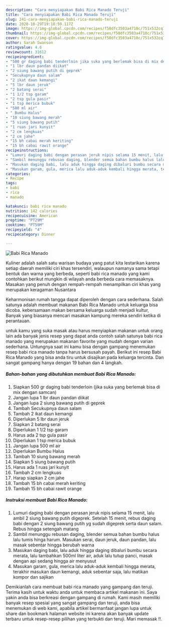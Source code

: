 ```yaml
---
description: "Cara menyiapakan Babi Rica Manado Teruji"
title: "Cara menyiapakan Babi Rica Manado Teruji"
slug: 241-cara-menyiapakan-babi-rica-manado-teruji
date: 2020-10-29T19:18:59.117Z
image: https://img-global.cpcdn.com/recipes/f50dfc3503a4710c/751x532cq70/babi-rica-manado-foto-resep-utama.jpg
thumbnail: https://img-global.cpcdn.com/recipes/f50dfc3503a4710c/751x532cq70/babi-rica-manado-foto-resep-utama.jpg
cover: https://img-global.cpcdn.com/recipes/f50dfc3503a4710c/751x532cq70/babi-rica-manado-foto-resep-utama.jpg
author: Sarah Swanson
ratingvalue: 4.6
reviewcount: 31612
recipeingredient:
- "500 gr daging babi tenderloin jika suka yang berlemak bisa di mix dengan samcan"
- "1 lbr daun pandan diikat"
- "2 siung bawang putih di geprek"
- "Secukupnya daun salam"
- "2 ikat daun kemangi"
- "5 lbr daun jeruk"
- "2 batang serai"
- "1 1/2 tsp garam"
- "2 tsp gula pasir"
- "1 tsp merica bubuk"
- "500 ml air"
- " Bumbu Halus"
- "10 siung bawang merah"
- "5 siung bawang putih"
- "1 ruas jari kunyit"
- "2 cm lengkuas"
- "2 cm jahe"
- "15 bh cabai merah keriting"
- "15 bh cabai rawit orange"
recipeinstructions:
- "Lumuri daging babi dengan perasan jeruk nipis selama 15 menit, lalu ambil 2 siung bawang putih digeprek. Setelah 15 menit, rebus daging babi dengan 2 siung bawang putih yg sudah digeprek serta daun salam. Rebus hingga setengah matang"
- "Sambil menunggu rebusan daging, blender semua bahan bumbu halus lalu tumis hinga harum. Masukan serai, daun jeruk, daun pandan, lalu masak sebentar hingga berubah warna"
- "Masukan daging babi, lalu aduk hingga daging dibaluri bumbu secara merata, lalu tambahkan 500ml liter air, aduk lalu tutup panci, masak dengan api sedang hingga air menyusut"
- "Masukan garam, gula, merica lalu aduk-aduk kembali hingga merata, terakhir masukan daun kemangi, aduk sebentar saja, lalu matikan kompor dan sajikan"
categories:
- Recipe
tags:
- babi
- rica
- manado

katakunci: babi rica manado 
nutrition: 142 calories
recipecuisine: American
preptime: "PT29M"
cooktime: "PT59M"
recipeyield: "4"
recipecategory: Dinner

---
```



![Babi Rica Manado](https://img-global.cpcdn.com/recipes/f50dfc3503a4710c/751x532cq70/babi-rica-manado-foto-resep-utama.jpg)

Kuliner adalah salah satu warisan budaya yang patut kita lestarikan karena setiap daerah memiliki ciri khas tersendiri, walaupun namanya sama tetapi bentuk dan warna yang berbeda, seperti babi rica manado yang kami contohkan berikut mungkin di wilayah anda berbeda cara memasaknya. Masakan yang penuh dengan rempah-rempah menampilkan ciri khas yang merupakan keragaman Nusantara

Keharmonisan rumah tangga dapat diperoleh dengan cara sederhana. Salah satunya adalah membuat makanan Babi Rica Manado untuk keluarga bisa dicoba. kebersamaan makan bersama keluarga sudah menjadi kultur, Banyak yang biasanya mencari masakan kampung mereka sendiri ketika di perantauan.



untuk kamu yang suka masak atau harus menyiapkan makanan untuk orang lain ada banyak jenis resep yang dapat anda contoh salah satunya babi rica manado yang merupakan makanan favorite yang mudah dengan varian sederhana. Untungnya saat ini kamu bisa dengan gampang menemukan resep babi rica manado tanpa harus bersusah payah.
Berikut ini resep Babi Rica Manado yang bisa anda tiru untuk disajikan pada keluarga tercinta. Dan sangat gampang hanya dengan 19 bahan dan 4 langkah.


<!--inarticleads1-->

##### Bahan-bahan yang dibutuhkan membuat Babi Rica Manado:

1. Siapkan 500 gr daging babi tenderloin (jika suka yang berlemak bisa di mix dengan samcan)
1. Jangan lupa 1 lbr daun pandan diikat
1. Jangan lupa 2 siung bawang putih di geprek
1. Tambah Secukupnya daun salam
1. Tambah 2 ikat daun kemangi
1. Diperlukan 5 lbr daun jeruk
1. Siapkan 2 batang serai
1. Diperlukan 1 1/2 tsp garam
1. Harus ada 2 tsp gula pasir
1. Diperlukan 1 tsp merica bubuk
1. Jangan lupa 500 ml air
1. Diperlukan  Bumbu Halus
1. Tambah 10 siung bawang merah
1. Siapkan 5 siung bawang putih
1. Harus ada 1 ruas jari kunyit
1. Tambah 2 cm lengkuas
1. Harap siapkan 2 cm jahe
1. Tambah 15 bh cabai merah keriting
1. Tambah 15 bh cabai rawit orange




<!--inarticleads2-->

##### Instruksi membuat  Babi Rica Manado:

1. Lumuri daging babi dengan perasan jeruk nipis selama 15 menit, lalu ambil 2 siung bawang putih digeprek. Setelah 15 menit, rebus daging babi dengan 2 siung bawang putih yg sudah digeprek serta daun salam. Rebus hingga setengah matang
1. Sambil menunggu rebusan daging, blender semua bahan bumbu halus lalu tumis hinga harum. Masukan serai, daun jeruk, daun pandan, lalu masak sebentar hingga berubah warna
1. Masukan daging babi, lalu aduk hingga daging dibaluri bumbu secara merata, lalu tambahkan 500ml liter air, aduk lalu tutup panci, masak dengan api sedang hingga air menyusut
1. Masukan garam, gula, merica lalu aduk-aduk kembali hingga merata, terakhir masukan daun kemangi, aduk sebentar saja, lalu matikan kompor dan sajikan




Demikianlah cara membuat babi rica manado yang gampang dan teruji. Terima kasih untuk waktu anda untuk membaca artikel makanan ini. Saya yakin anda bisa berkreasi dengan gampang di rumah. Kami masih memiliki banyak resep spesial yang sangat gampang dan teruji, anda bisa menemukan di web kami, apabila artikel bermanfaat jangan lupa untuk share dan bookmark halaman website ini karena akan banyak update terbaru untuk resep-resep pilihan yang terbukti dan teruji. Mari memasak !!. 
